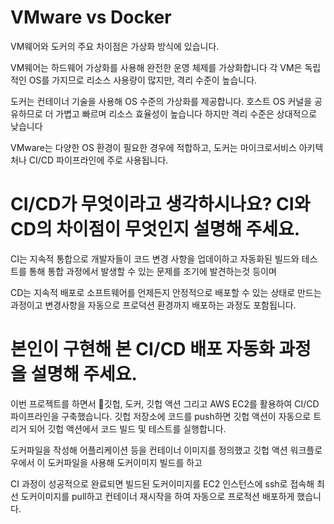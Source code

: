 # VMware vs Docker

VM웨어와 도커의 주요 차이점은 가상화 방식에 있습니다.

VM웨어는 하드웨어 가상화를 사용해 완전한 운영 체제를 가상화합니다
각 VM은 독립적인 OS를 가지므로 리소스 사용량이 많지만, 격리 수준이 높습니다.

도커는 컨테이너 기술을 사용해 OS 수준의 가상화를 제공합니다.
호스트 OS 커널을 공유하므로 더 가볍고 빠르며 리소스 효율성이 높습니다
하지만 격리 수준은 상대적으로 낮습니다

VMware는 다양한 OS 환경이 필요한 경우에 적합하고, 도커는 마이크로서비스 아키텍처나 CI/CD 파이프라인에 주로 사용됩니다.


# CI/CD가 무엇이라고 생각하시나요? CI와 CD의 차이점이 무엇인지 설명해 주세요.
CI는 지속적 통합으로 개발자들이 코드 변경 사항을 업데이하고 자동화된 빌드와 테스트를 통해 통합 과정에서 발생할 수 있는 문제를 조기에 발견하는것 등이며

CD는 지속적 배포로 소프트웨어를 언제든지 안정적으로 배포할 수 있는 상태로 만드는 과정이고
변경사항을 자동으로 프로덕션 환경까지 배포하는 과정도 포함됩니다.


# 본인이 구현해 본 CI/CD 배포 자동화 과정을 설명해 주세요.
이번 프로젝트를 하면서
깃헙, 도커, 깃헙 액션 그리고 AWS EC2를 활용하여
CI/CD 파이프라인을 구축했습니다.
깃헙 저장소에 코드를 push하면 깃헙 액션이 자동으로 트리거 되어
깃헙 액션에서 코드 빌드 및 테스트를 실행합니다.

도커파일을 작성해 어플리케이션 등을 컨테이너 이미지를 정의했고
깃헙 액션 워크플로우에서 이 도커파일을 사용해 도커이미지 빌드를 하고

CI 과정이 성공적으로 완료되면 빌드된 도커이미지를 EC2 인스턴스에 ssh로 접속해
최선 도커이미지를 pull하고 컨테이너 재시작을 하여 자동으로 프로적션 배포하게 했습니다.

